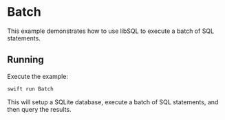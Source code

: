 # Batch

This example demonstrates how to use libSQL to execute a batch of SQL statements.

## Running

Execute the example:

```bash
swift run Batch
```

This will setup a SQLite database, execute a batch of SQL statements, and then query the results.
